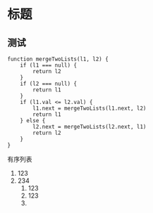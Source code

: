 # 标题
## 测试
```
function mergeTwoLists(l1, l2) {
    if (l1 === null) {
        return l2
    }
    if (l2 === null) {
        return l1
    }
    if (l1.val <= l2.val) {
        l1.next = mergeTwoLists(l1.next, l2)
        return l1
    } else {
        l2.next = mergeTwoLists(l2.next, l1)
        return l2
    }
}
```

有序列表
 1. 123
 2. 234
    1. 123
    2. 123
    3. 


